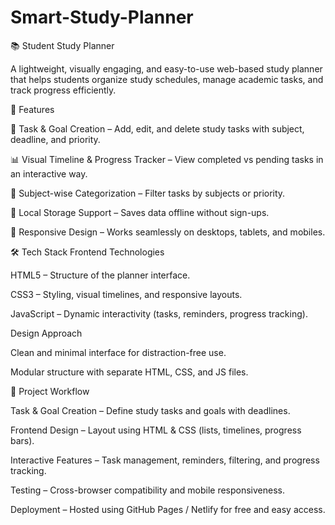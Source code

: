 # Smart-Study-Planner
📚 Student Study Planner

A lightweight, visually engaging, and easy-to-use web-based study planner that helps students organize study schedules, manage academic tasks, and track progress efficiently.

🚀 Features

📝 Task & Goal Creation – Add, edit, and delete study tasks with subject, deadline, and priority.


📊 Visual Timeline & Progress Tracker – View completed vs pending tasks in an interactive way.

📂 Subject-wise Categorization – Filter tasks by subjects or priority.

💾 Local Storage Support – Saves data offline without sign-ups.

📱 Responsive Design – Works seamlessly on desktops, tablets, and mobiles.

🛠️ Tech Stack
Frontend Technologies

HTML5 – Structure of the planner interface.

CSS3 – Styling, visual timelines, and responsive layouts.

JavaScript – Dynamic interactivity (tasks, reminders, progress tracking).

Design Approach

Clean and minimal interface for distraction-free use.


Modular structure with separate HTML, CSS, and JS files.

📂 Project Workflow

Task & Goal Creation – Define study tasks and goals with deadlines.

Frontend Design – Layout using HTML & CSS (lists, timelines, progress bars).

Interactive Features – Task management, reminders, filtering, and progress tracking.

Testing – Cross-browser compatibility and mobile responsiveness.

Deployment – Hosted using GitHub Pages / Netlify for free and easy access.
